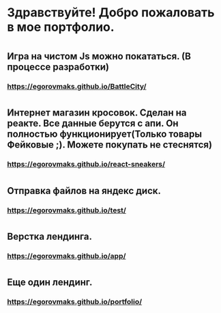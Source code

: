 # Здравствуйте! Добро пожаловать в мое портфолио. 
#
#

## Игра на чистом Js можно покататься. (В процессе разработки)
### https://egorovmaks.github.io/BattleCity/
#
#


## Интернет магазин кросовок. Сделан на реакте. Все данные берутся с апи. Он полностью функционирует(Только товары Фейковые ;). Можете покупать не стеснятся)
### https://egorovmaks.github.io/react-sneakers/
#
#

## Отправка файлов на яндекс диск.
### https://egorovmaks.github.io/test/
#
#

## Верстка лендинга.    
### https://egorovmaks.github.io/app/
#
#

## Еще один лендинг.   
### https://egorovmaks.github.io/portfolio/
